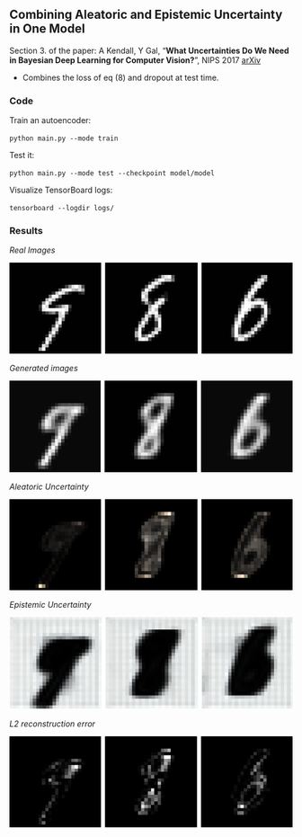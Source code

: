 ## Combining Aleatoric and Epistemic Uncertainty in One Model
Section 3. of the paper: A Kendall, Y Gal, “**What Uncertainties Do We Need in Bayesian Deep Learning for Computer Vision?**”, NIPS 2017 [arXiv](https://arxiv.org/abs/1703.04977)

  - Combines the loss of eq (8) and dropout at test time.

### Code

Train an autoencoder:

`
python main.py --mode train
`

Test it:

`
python main.py --mode test --checkpoint model/model
`

Visualize TensorBoard logs:

`
tensorboard --logdir logs/
`

###  Results

*Real Images*

![images](./pics/combined_real.png)

*Generated images*

![images](./pics/combined_generated.png)

*Aleatoric Uncertainty*

![images](./pics/combined_aleatoric.png)

*Epistemic Uncertainty*

![images](./pics/combined_epistemic.png)

*L2 reconstruction error*

![images](./pics/combined_rec_error_L2.png)

